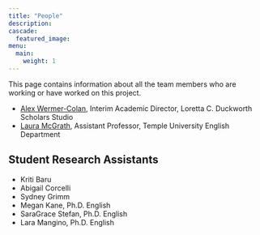 ```yaml
---
title: "People"
description: 
cascade:
  featured_image: 
menu:
  main:
    weight: 1
---
```


This page contains information about all the team members who are working or have worked on this project.

* [Alex Wermer-Colan](https://library.temple.edu/people/alex-wermer-colan-ph-d), Interim Academic Director, Loretta C. Duckworth Scholars Studio
* [Laura McGrath](https://laurabmcgrath.com/), Assistant Professor, Temple University English Department

## Student Research Assistants 
* Kriti Baru
* Abigail Corcelli
* Sydney Grimm
* Megan Kane, Ph.D. English
* SaraGrace Stefan, Ph.D. English
* Lara Mangino, Ph.D. English


